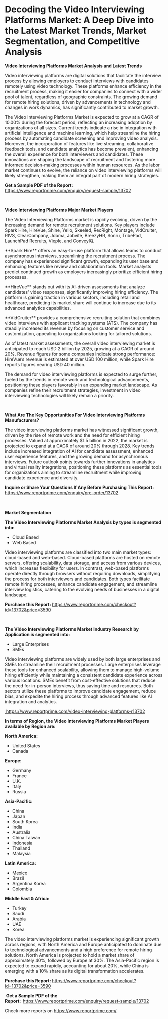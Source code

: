 <p><h1>Decoding the Video Interviewing Platforms Market: A Deep Dive into the Latest Market Trends, Market Segmentation, and Competitive Analysis</h1></p><p><strong>Video Interviewing Platforms Market Analysis and Latest Trends</strong></p>
<p><p>Video interviewing platforms are digital solutions that facilitate the interview process by allowing employers to conduct interviews with candidates remotely using video technology. These platforms enhance efficiency in the recruitment process, making it easier for companies to connect with a wider pool of talent, regardless of geographic constraints. The growing demand for remote hiring solutions, driven by advancements in technology and changes in work dynamics, has significantly contributed to market growth.</p><p>The Video Interviewing Platforms Market is expected to grow at a CAGR of 10.00% during the forecast period, reflecting an increasing adoption by organizations of all sizes. Current trends indicate a rise in integration with artificial intelligence and machine learning, which help streamline the hiring process by automating candidate screening and improving video analysis. Moreover, the incorporation of features like live streaming, collaborative feedback tools, and candidate analytics has become prevalent, enhancing the overall experience for both interviewers and candidates. These innovations are shaping the landscape of recruitment and fostering more informed decision-making processes within human resources. As the labor market continues to evolve, the reliance on video interviewing platforms will likely strengthen, making them an integral part of modern hiring strategies.</p></p>
<p><strong>Get a Sample PDF of the Report:&nbsp;</strong> <a href="https://www.reportprime.com/enquiry/request-sample/13702?utm_campaign=2516&utm_medium=2&utm_source=Github&utm_content=ia&utm_term=20032025&utm_id=video-interviewing-platforms">https://www.reportprime.com/enquiry/request-sample/13702</a></p>
<p>&nbsp;</p>
<p><strong>Video Interviewing Platforms Major Market Players</strong></p>
<p><p>The Video Interviewing Platforms market is rapidly evolving, driven by the increasing demand for remote recruitment solutions. Key players include Spark Hire, HireVue, Shine, Yello, Skeeled, RecRight, Montage, VidCruiter, RIVS, ClearCompany, Jobma, Jobvite, BreezyHR, Sonru, TribePad, LaunchPad Recruits, Vieple, and ConveyIQ.</p><p>**Spark Hire** offers an easy-to-use platform that allows teams to conduct asynchronous interviews, streamlining the recruitment process. The company has experienced significant growth, expanding its user base and enhancing features like review and collaboration tools. Market analysts predict continued growth as employers increasingly prioritize efficient hiring processes.</p><p>**HireVue** stands out with its AI-driven assessments that analyze candidates' video responses, significantly improving hiring efficiency. The platform is gaining traction in various sectors, including retail and healthcare, predicting its market share will continue to increase due to its advanced analytics capabilities.</p><p>**VidCruiter** provides a comprehensive recruiting solution that combines video interviews with applicant tracking systems (ATS). The company has steadily increased its revenue by focusing on customer service and customization, appealing to organizations looking for tailored solutions.</p><p>As of latest market assessments, the overall video interviewing market is anticipated to reach USD 2 billion by 2025, growing at a CAGR of around 20%. Revenue figures for some companies indicate strong performance: HireVue’s revenue is estimated at over USD 100 million, while Spark Hire reports figures nearing USD 40 million. </p><p>The demand for video interviewing platforms is expected to surge further, fueled by the trends in remote work and technological advancements, positioning these players favorably in an expanding market landscape. As companies refine their recruitment strategies, investment in video interviewing technologies will likely remain a priority.</p></p>
<p>&nbsp;</p>
<p><strong>What Are The Key Opportunities For Video Interviewing Platforms Manufacturers?</strong></p>
<p><p>The video interviewing platforms market has witnessed significant growth, driven by the rise of remote work and the need for efficient hiring processes. Valued at approximately $1.5 billion in 2022, the market is projected to expand at a CAGR of around 20% through 2028. Key trends include increased integration of AI for candidate assessment, enhanced user experience features, and the growing demand for asynchronous interviews. Future outlook points towards further innovations in analytics and virtual reality integrations, positioning these platforms as essential tools for organizations aiming to streamline recruitment while improving candidate experience and diversity.</p></p>
<p><strong>Inquire or Share Your Questions If Any Before Purchasing This Report:</strong> <a href="https://www.reportprime.com/enquiry/pre-order/13702?utm_campaign=2516&utm_medium=2&utm_source=Github&utm_content=ia&utm_term=20032025&utm_id=video-interviewing-platforms">https://www.reportprime.com/enquiry/pre-order/13702</a></p>
<p>&nbsp;</p>
<p><strong>Market Segmentation</strong></p>
<p><strong>The Video Interviewing Platforms Market Analysis by types is segmented into:</strong></p>
<p><ul><li>Cloud Based</li><li>Web Based</li></ul></p>
<p><p>Video interviewing platforms are classified into two main market types: cloud-based and web-based. Cloud-based platforms are hosted on remote servers, offering scalability, data storage, and access from various devices, which increases flexibility for users. In contrast, web-based platforms operate directly through browsers without requiring downloads, simplifying the process for both interviewers and candidates. Both types facilitate remote hiring processes, enhance candidate engagement, and streamline interview logistics, catering to the evolving needs of businesses in a digital landscape.</p></p>
<p><strong>Purchase this Report:&nbsp;</strong><a href="https://www.reportprime.com/checkout?id=13702&price=3590&utm_campaign=2516&utm_medium=2&utm_source=Github&utm_content=ia&utm_term=20032025&utm_id=video-interviewing-platforms">https://www.reportprime.com/checkout?id=13702&price=3590</a></p>
<p>&nbsp;</p>
<p><strong>The Video Interviewing Platforms Market Industry Research by Application is segmented into:</strong></p>
<p><ul><li>Large Enterprises</li><li>SMEs</li></ul></p>
<p><p>Video interviewing platforms are widely used by both large enterprises and SMEs to streamline their recruitment processes. Large enterprises leverage these tools for enhanced scalability, allowing them to manage high-volume hiring efficiently while maintaining a consistent candidate experience across various locations. SMEs benefit from cost-effective solutions that reduce the need for in-person interviews, thus saving time and resources. Both sectors utilize these platforms to improve candidate engagement, reduce bias, and expedite the hiring process through advanced features like AI integration and analytics.</p></p>
<p><a href="https://www.reportprime.com/video-interviewing-platforms-r13702?utm_campaign=2516&utm_medium=2&utm_source=Github&utm_content=ia&utm_term=20032025&utm_id=video-interviewing-platforms">&nbsp;https://www.reportprime.com/video-interviewing-platforms-r13702</a></p>
<p><strong>In terms of Region, the Video Interviewing Platforms Market Players available by Region are:</strong></p>
<p>
    <p> <strong> North America: </strong>
        <ul>
            <li>United States</li>
            <li>Canada</li>
        </ul>
        </p> 
    <p> <strong> Europe: </strong>
        <ul>
            <li>Germany</li>
            <li>France</li>
            <li>U.K.</li>
            <li>Italy</li>
            <li>Russia</li>
        </ul>
        </p> 
    <p> <strong> Asia-Pacific: </strong>
        <ul>
            <li>China</li>
            <li>Japan</li>
            <li>South Korea</li>
            <li>India</li>
            <li>Australia</li>
            <li>China Taiwan</li>
            <li>Indonesia</li>
            <li>Thailand</li>
            <li>Malaysia</li>
        </ul>
        </p> 
    <p> <strong> Latin America: </strong>
        <ul>
            <li>Mexico</li>
            <li>Brazil</li>
            <li>Argentina Korea</li>
            <li>Colombia</li>
        </ul>
        </p> 
    <p> <strong> Middle East & Africa: </strong>
        <ul>
            <li>Turkey</li>
            <li>Saudi</li>
            <li>Arabia</li>
            <li>UAE</li>
            <li>Korea</li>
        </ul>
    </p>
    </p>
<p><p>The video interviewing platforms market is experiencing significant growth across regions, with North America and Europe anticipated to dominate due to technological advancements and a high preference for remote hiring solutions. North America is projected to hold a market share of approximately 40%, followed by Europe at 30%. The Asia-Pacific region is expected to expand rapidly, accounting for about 20%, while China is emerging with a 10% share as its digital transformation accelerates.</p></p>
<p><strong>Purchase this Report: </strong><a href="https://www.reportprime.com/checkout?id=13702&price=3590&utm_campaign=2516&utm_medium=2&utm_source=Github&utm_content=ia&utm_term=20032025&utm_id=video-interviewing-platforms">https://www.reportprime.com/checkout?id=13702&price=3590</a></p>
<p>&nbsp;<strong>Get a Sample PDF of the Report:&nbsp;&nbsp;</strong><a href="https://www.reportprime.com/enquiry/request-sample/13702?utm_campaign=2516&utm_medium=2&utm_source=Github&utm_content=ia&utm_term=20032025&utm_id=video-interviewing-platforms">https://www.reportprime.com/enquiry/request-sample/13702</a></p>
<p><strong></strong></p>
<p>Check more reports on <a href="https://www.reportprime.com/?utm_campaign=2516&utm_medium=2&utm_source=Github&utm_content=ia&utm_term=20032025&utm_id=video-interviewing-platforms">https://www.reportprime.com/</a></p>